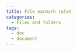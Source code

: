 ```yaml
---
title: File earmark ruled
categories:
  - Files and folders
tags:
  - doc
  - document
---
```

